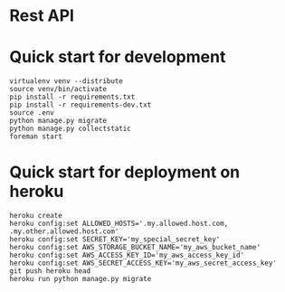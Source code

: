 Rest API
============

Quick start for development
============
    
    virtualenv venv --distribute
    source venv/bin/activate
    pip install -r requirements.txt
    pip install -r requirements-dev.txt
    source .env
    python manage.py migrate
    python manage.py collectstatic
    foreman start

Quick start for deployment on heroku
============

    heroku create
    heroku config:set ALLOWED_HOSTS='.my.allowed.host.com, .my.other.allowed.host.com'
    heroku config:set SECRET_KEY='my_special_secret_key'
    heroku config:set AWS_STORAGE_BUCKET_NAME='my_aws_bucket_name'
    heroku config:set AWS_ACCESS_KEY_ID='my_aws_access_key_id'
    heroku config:set AWS_SECRET_ACCESS_KEY='my_aws_secret_access_key'
    git push heroku head
    heroku run python manage.py migrate
    
